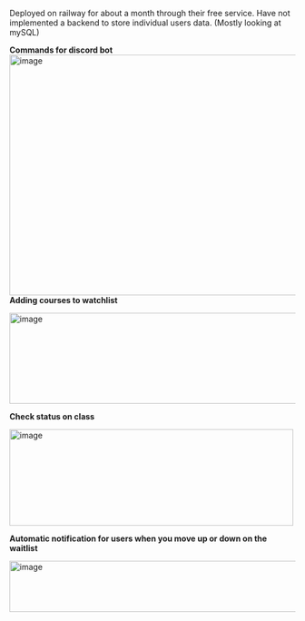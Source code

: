 Deployed on railway for about a month through their free service. Have not implemented a backend to store individual users data. (Mostly looking at mySQL)

**Commands for discord bot**
<img width="965" height="424" alt="image" src="https://github.com/user-attachments/assets/9f5600be-b4fe-48b4-9240-552604845e6d" />
**Adding courses to watchlist**

<img width="700" height="160" alt="image" src="https://github.com/user-attachments/assets/33284545-c508-4620-b984-b1968f1f2287" />

**Check status on class**

<img width="500" height="170" alt="image" src="https://github.com/user-attachments/assets/bd935191-f44f-4ec2-bc4e-447f37fc0d31" />

**Automatic notification for users when you move up or down on the waitlist**

<img width="546" height="90" alt="image" src="https://github.com/user-attachments/assets/9c608133-1471-4187-8c5d-ec7aecfdd17b" />



